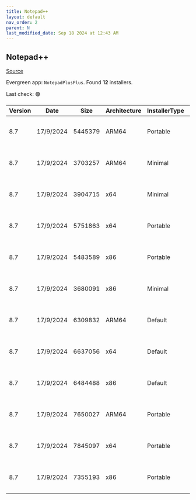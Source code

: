```yaml
---
title: Notepad++
layout: default
nav_order: 2
parent: N
last_modified_date: Sep 18 2024 at 12:43 AM
---
```


## Notepad++

[Source](https://notepad-plus-plus.org/)

Evergreen app: `NotepadPlusPlus`. Found **12** installers.

Last check: 🟢

| Version | Date      | Size    | Architecture | InstallerType | Type | URI                                                                                                                                                                                                                                      |
| ------- | --------- | ------- | ------------ | ------------- | ---- | ---------------------------------------------------------------------------------------------------------------------------------------------------------------------------------------------------------------------------------------- |
| 8.7     | 17/9/2024 | 5445379 | ARM64        | Portable      | 7z   | [https://github.com/notepad-plus-plus/notepad-plus-plus/releases/download/v8.7/npp.8.7.portable.arm64.7z](https://github.com/notepad-plus-plus/notepad-plus-plus/releases/download/v8.7/npp.8.7.portable.arm64.7z)                       |
| 8.7     | 17/9/2024 | 3703257 | ARM64        | Minimal       | 7z   | [https://github.com/notepad-plus-plus/notepad-plus-plus/releases/download/v8.7/npp.8.7.portable.minimalist.arm64.7z](https://github.com/notepad-plus-plus/notepad-plus-plus/releases/download/v8.7/npp.8.7.portable.minimalist.arm64.7z) |
| 8.7     | 17/9/2024 | 3904715 | x64          | Minimal       | 7z   | [https://github.com/notepad-plus-plus/notepad-plus-plus/releases/download/v8.7/npp.8.7.portable.minimalist.x64.7z](https://github.com/notepad-plus-plus/notepad-plus-plus/releases/download/v8.7/npp.8.7.portable.minimalist.x64.7z)     |
| 8.7     | 17/9/2024 | 5751863 | x64          | Portable      | 7z   | [https://github.com/notepad-plus-plus/notepad-plus-plus/releases/download/v8.7/npp.8.7.portable.x64.7z](https://github.com/notepad-plus-plus/notepad-plus-plus/releases/download/v8.7/npp.8.7.portable.x64.7z)                           |
| 8.7     | 17/9/2024 | 5483589 | x86          | Portable      | 7z   | [https://github.com/notepad-plus-plus/notepad-plus-plus/releases/download/v8.7/npp.8.7.portable.7z](https://github.com/notepad-plus-plus/notepad-plus-plus/releases/download/v8.7/npp.8.7.portable.7z)                                   |
| 8.7     | 17/9/2024 | 3680091 | x86          | Minimal       | 7z   | [https://github.com/notepad-plus-plus/notepad-plus-plus/releases/download/v8.7/npp.8.7.portable.minimalist.7z](https://github.com/notepad-plus-plus/notepad-plus-plus/releases/download/v8.7/npp.8.7.portable.minimalist.7z)             |
| 8.7     | 17/9/2024 | 6309832 | ARM64        | Default       | exe  | [https://github.com/notepad-plus-plus/notepad-plus-plus/releases/download/v8.7/npp.8.7.Installer.arm64.exe](https://github.com/notepad-plus-plus/notepad-plus-plus/releases/download/v8.7/npp.8.7.Installer.arm64.exe)                   |
| 8.7     | 17/9/2024 | 6637056 | x64          | Default       | exe  | [https://github.com/notepad-plus-plus/notepad-plus-plus/releases/download/v8.7/npp.8.7.Installer.x64.exe](https://github.com/notepad-plus-plus/notepad-plus-plus/releases/download/v8.7/npp.8.7.Installer.x64.exe)                       |
| 8.7     | 17/9/2024 | 6484488 | x86          | Default       | exe  | [https://github.com/notepad-plus-plus/notepad-plus-plus/releases/download/v8.7/npp.8.7.Installer.exe](https://github.com/notepad-plus-plus/notepad-plus-plus/releases/download/v8.7/npp.8.7.Installer.exe)                               |
| 8.7     | 17/9/2024 | 7650027 | ARM64        | Portable      | zip  | [https://github.com/notepad-plus-plus/notepad-plus-plus/releases/download/v8.7/npp.8.7.portable.arm64.zip](https://github.com/notepad-plus-plus/notepad-plus-plus/releases/download/v8.7/npp.8.7.portable.arm64.zip)                     |
| 8.7     | 17/9/2024 | 7845097 | x64          | Portable      | zip  | [https://github.com/notepad-plus-plus/notepad-plus-plus/releases/download/v8.7/npp.8.7.portable.x64.zip](https://github.com/notepad-plus-plus/notepad-plus-plus/releases/download/v8.7/npp.8.7.portable.x64.zip)                         |
| 8.7     | 17/9/2024 | 7355193 | x86          | Portable      | zip  | [https://github.com/notepad-plus-plus/notepad-plus-plus/releases/download/v8.7/npp.8.7.portable.zip](https://github.com/notepad-plus-plus/notepad-plus-plus/releases/download/v8.7/npp.8.7.portable.zip)                                 |

